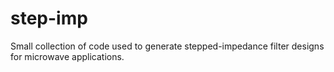 # step-imp
Small collection of code used to generate stepped-impedance filter designs for microwave applications.
